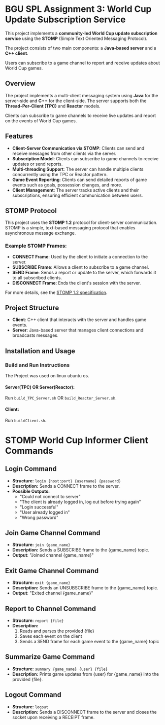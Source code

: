 # BGU SPL Assignment 3: World Cup Update Subscription Service

This project implements a **community-led World Cup update subscription service** using the **STOMP** (Simple Text Oriented Messaging Protocol). 

The project consists of two main components: a **Java-based server** and a **C++ client**. 

Users can subscribe to a game channel to report and receive updates about World Cup games.

## Overview

The project implements a multi-client messaging system using **Java** for the server-side and **C++** for the client-side. The server supports both the **Thread-Per-Client (TPC)** and **Reactor** models.

Clients can subscribe to game channels to receive live updates and report on the events of World Cup games.

## Features

- **Client-Server Communication via STOMP**: Clients can send and receive messages from other clients via the server.
- **Subscription Model**: Clients can subscribe to game channels to receive updates or send reports.
- **Multi-threading Support**: The server can handle multiple clients concurrently using the TPC or Reactor pattern.
- **Game Event Reporting**: Clients can send detailed reports of game events such as goals, possession changes, and more.
- **Client Management**: The server tracks active clients and their subscriptions, ensuring efficient communication between users.

## STOMP Protocol

This project uses the **STOMP 1.2** protocol for client-server communication. STOMP is a simple, text-based messaging protocol that enables asynchronous message exchange.

### Example STOMP Frames:
- **CONNECT Frame**: Used by the client to initiate a connection to the server.
- **SUBSCRIBE Frame**: Allows a client to subscribe to a game channel.
- **SEND Frame**: Sends a report or update to the server, which forwards it to all subscribed clients.
- **DISCONNECT Frame**: Ends the client's session with the server.

For more details, see the [STOMP 1.2 specification](https://stomp.github.io/stomp-specification-1.2.html).

## Project Structure

- **Client**: C++ client that interacts with the server and handles game events.
- **Server**: Java-based server that manages client connections and broadcasts messages.

## Installation and Usage

### Build and Run Instructions
The Project was used on linux ubuntu os.

#### Server(TPC) OR Server(Reactor):
Run `build_TPC_Server.sh` OR `build_Reactor_Server.sh`.

#### Client:
Run `buildClient.sh`.

# STOMP World Cup Informer Client Commands

## Login Command
- **Structure:** `login {host:port} {username} {password}`
- **Description:** Sends a CONNECT frame to the server.
- **Possible Outputs:**
  - "Could not connect to server"
  - "The client is already logged in, log out before trying again"
  - "Login successful"
  - "User already logged in"
  - "Wrong password"

## Join Game Channel Command
- **Structure:** `join {game_name}`
- **Description:** Sends a SUBSCRIBE frame to the {game_name} topic.
- **Output:** "Joined channel {game_name}"

## Exit Game Channel Command
- **Structure:** `exit {game_name}`
- **Description:** Sends an UNSUBSCRIBE frame to the {game_name} topic.
- **Output:** "Exited channel {game_name}"

## Report to Channel Command
- **Structure:** `report {file}`
- **Description:** 
  1. Reads and parses the provided {file}
  2. Saves each event on the client
  3. Sends a SEND frame for each game event to the {game_name} topic

## Summarize Game Command
- **Structure:** `summary {game_name} {user} {file}`
- **Description:** Prints game updates from {user} for {game_name} into the provided {file}.

## Logout Command
- **Structure:** `logout`
- **Description:** Sends a DISCONNECT frame to the server and closes the socket upon receiving a RECEIPT frame.
